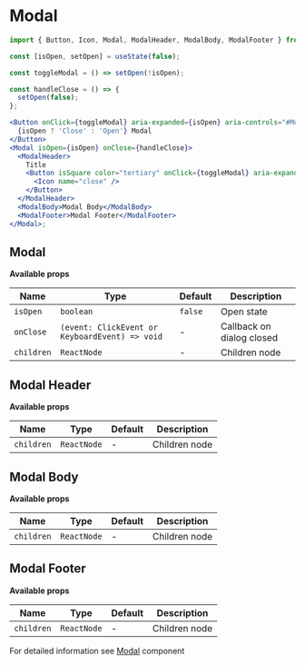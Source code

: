 # Modal

```jsx
import { Button, Icon, Modal, ModalHeader, ModalBody, ModalFooter } from '@lmc-eu/spirit-web-react/components';
```

```jsx
const [isOpen, setOpen] = useState(false);

const toggleModal = () => setOpen(!isOpen);

const handleClose = () => {
  setOpen(false);
};

<Button onClick={toggleModal} aria-expanded={isOpen} aria-controls="#ModalExample">
  {isOpen ? 'Close' : 'Open'} Modal
</Button>
<Modal isOpen={isOpen} onClose={handleClose}>
  <ModalHeader>
    Title
    <Button isSquare color="tertiary" onClick={toggleModal} aria-expanded={isOpen} aria-controls="#ModalExample">
      <Icon name="close" />
    </Button>
  </ModalHeader>
  <ModalBody>Modal Body</ModalBody>
  <ModalFooter>Modal Footer</ModalFooter>
</Modal>;
```

## Modal

**Available props**

| Name       | Type                                           | Default | Description               |
| ---------- | ---------------------------------------------- | ------- | ------------------------- |
| `isOpen`   | `boolean`                                      | `false` | Open state                |
| `onClose`  | `(event: ClickEvent or KeyboardEvent) => void` | -       | Callback on dialog closed |
| `children` | `ReactNode`                                    | -       | Children node             |

## Modal Header

**Available props**

| Name       | Type        | Default | Description   |
| ---------- | ----------- | ------- | ------------- |
| `children` | `ReactNode` | -       | Children node |

## Modal Body

**Available props**

| Name       | Type        | Default | Description   |
| ---------- | ----------- | ------- | ------------- |
| `children` | `ReactNode` | -       | Children node |

## Modal Footer

**Available props**

| Name       | Type        | Default | Description   |
| ---------- | ----------- | ------- | ------------- |
| `children` | `ReactNode` | -       | Children node |

For detailed information see [Modal](https://github.com/lmc-eu/spirit-design-system/blob/main/packages/web/src/scss/components/Modal/README.md) component
